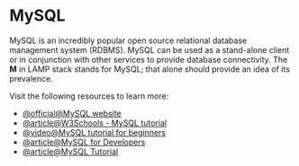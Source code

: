 # MySQL

MySQL is an incredibly popular open source relational database management system (RDBMS). MySQL can be used as a stand-alone client or in conjunction with other services to provide database connectivity. The **M** in LAMP stack stands for MySQL; that alone should provide an idea of its prevalence.

Visit the following resources to learn more:

- [@official@MySQL website](https://www.mysql.com/)
- [@article@W3Schools - MySQL tutorial ](https://www.w3schools.com/mySQl/default.asp)
- [@video@MySQL tutorial for beginners](https://www.youtube.com/watch?v=7S_tz1z_5bA)
- [@article@MySQL for Developers](https://planetscale.com/courses/mysql-for-developers/introduction/course-introduction)
- [@article@MySQL Tutorial](https://www.mysqltutorial.org/)